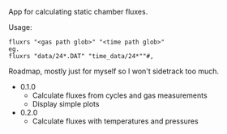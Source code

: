 App for calculating static chamber fluxes.

Usage:

```
fluxrs "<gas path glob>" "<time path glob>"
eg.
fluxrs "data/24*.DAT" "time_data/24*""#,
```

Roadmap, mostly just for myself so I won't sidetrack too much.
- 0.1.0
  - Calculate fluxes from cycles and gas measurements
  - Display simple plots
- 0.2.0
  - Calculate fluxes with temperatures and pressures
